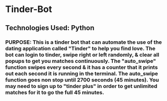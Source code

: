 # Tinder-Bot

## Technologies Used: Python

### PURPOSE: This is a tinder bot that can automate the use of the dating application called "Tinder" to help you find love. The bot can login to tinder, swipe right or left randomly, & clear all popups to get you matches continuously. The "auto_swipe" function swipes every second & it has a counter that it prints out each second it is running in the terminal. The auto_swipe function goes non stop until 2700 seconds (45 minutes). You may need to sign up to "tinder plus" in order to get unlimited matches for it to go the full 45 minutes.
